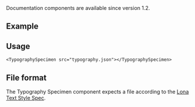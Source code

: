 <Banner title="Version Feature">
  Documentation components are available since version 1.2.
</Banner>

## Example

<TypographySpecimen src="typography.json"></TypographySpecimen>

## Usage

```
<TypographySpecimen src="typography.json"></TypographySpecimen>
```

## File format

The Typography Specimen component expects a file according to the [Lona Text Style Spec](https://github.com/airbnb/Lona/blob/master/docs/file-formats/text-styles.md).

<CodeBlock src="typography.json"></CodeBlock>
